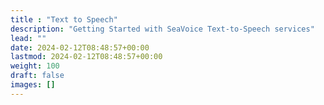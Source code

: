 ```yaml
---
title : "Text to Speech"
description: "Getting Started with SeaVoice Text-to-Speech services"
lead: ""
date: 2024-02-12T08:48:57+00:00
lastmod: 2024-02-12T08:48:57+00:00
weight: 100
draft: false
images: []
---
```

